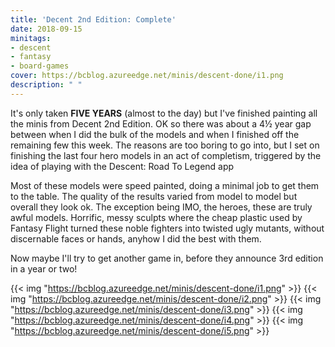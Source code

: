 ```yaml
---
title: 'Decent 2nd Edition: Complete'
date: 2018-09-15
minitags: 
- descent
- fantasy
- board-games
cover: https://bcblog.azureedge.net/minis/descent-done/i1.png
description: " "
---
```


It's only taken **FIVE YEARS** (almost to the day) but I've finished painting all the minis from Decent 2nd Edition. OK so there was about a 4&half; year gap between when I did the bulk of the models and when I finished off the remaining few this week. The reasons are too boring to go into, but I set on finishing the last four hero models in an act of completism, triggered by the idea of playing with the Descent: Road To Legend app

Most of these models were speed painted, doing a minimal job to get them to the table. The quality of the results varied from model to model but overall they look ok. The exception being IMO, the heroes, these are truly awful models. Horrific, messy sculpts where the cheap plastic used by Fantasy Flight turned these noble fighters into twisted ugly mutants, without discernable faces or hands, anyhow I did the best with them.

Now maybe I'll try to get another game in, before they announce 3rd edition in a year or two!

{{< img "https://bcblog.azureedge.net/minis/descent-done/i1.png" >}} 
{{< img "https://bcblog.azureedge.net/minis/descent-done/i2.png" >}} 
{{< img "https://bcblog.azureedge.net/minis/descent-done/i3.png" >}} 
{{< img "https://bcblog.azureedge.net/minis/descent-done/i4.png" >}} 
{{< img "https://bcblog.azureedge.net/minis/descent-done/i5.png" >}} 
